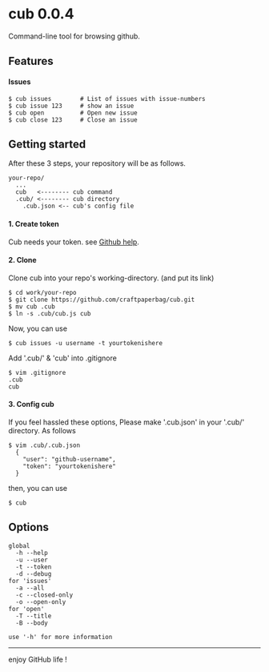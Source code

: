 # cub 0.0.4

Command-line tool for browsing github.

## Features

#### Issues

    $ cub issues        # List of issues with issue-numbers
    $ cub issue 123     # show an issue
    $ cub open          # Open new issue
    $ cub close 123     # Close an issue

## Getting started

After these 3 steps,
your repository will be as follows.

    your-repo/
      ...
      cub   <-------- cub command
      .cub/ <-------- cub directory
        .cub.json <-- cub's config file

#### 1. Create token

Cub needs your token. see [Github help](https://help.github.com/articles/creating-an-access-token-for-command-line-use/).

#### 2. Clone

Clone cub into your repo's working-directory. (and put its link)

    $ cd work/your-repo
    $ git clone https://github.com/craftpaperbag/cub.git
    $ mv cub .cub
    $ ln -s .cub/cub.js cub

Now, you can use

    $ cub issues -u username -t yourtokenishere

Add '.cub/' & 'cub' into .gitignore

    $ vim .gitignore
    .cub
    cub

#### 3. Config cub

If you feel hassled these options,
Please make '.cub.json' in your '.cub/' directory.
As follows

    $ vim .cub/.cub.json
      {
        "user": "github-username",
        "token": "yourtokenishere"
      }

then, you can use

    $ cub

## Options

    global
      -h --help
      -u --user
      -t --token
      -d --debug
    for 'issues'
      -a --all
      -c --closed-only
      -o --open-only
    for 'open'
      -T --title
      -B --body
    
    use '-h' for more information


---

enjoy GitHub life !
